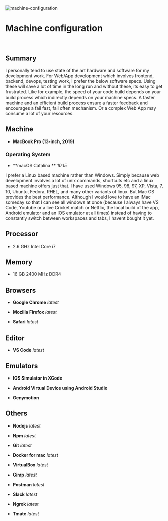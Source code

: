 <img src="/img/machine-configuration.jpg" title="machine-configuration" class="post-first-image" />

# Machine configuration

&nbsp;

## Summary

I personally tend to use state of the art hardware and software for my development work. For Web/App development which involves frontend, backend, devops, testing work, I prefer the below software specs. Using these will save a lot of time in the long run and without these, its easy to get frustrated. Like for example, the speed of your code build depends on your build process which indirectly depends on your machine specs. A faster machine and an efficient build process ensure a faster feedback and encourages a fail fast, fail often mechanism. Or a complex Web App may consume a lot of your resources.

## Machine

 - **MacBook Pro (13-inch, 2019)**

### Operating System

 - **macOS Catalina ** *10.15*

 I prefer a Linux based machine rather than Windows. Simply because web development involves a lot of unix commands, shortcuts etc and a linux based machine offers just that. I have used Windows 95, 98, 97, XP, Vista, 7, 10, Ubuntu, Fedora, RHEL, and many other variants of linux. But Mac OS provides the best performance. Although I would love to have an iMac someday so that I can see all windows at once (because I always have VS Code, Youtube or a live Cricket match or Netflix, the local build of the app, Android emulator and an IOS emulator at all times) instead of having to constantly switch between workspaces and tabs, I havent bought it yet.

## Processor

 - 2.6 GHz Intel Core i7

## Memory

 - 16 GB 2400 MHz DDR4

## Browsers

 - **Google Chrome** *latest*

 - **Mozilla Firefox** *latest*

 - **Safari** *latest*

## Editor

 - **VS Code** *latest*

## Emulators

- **IOS Simulator in XCode**

- **Android Virtual Device using Android Studio**

- **Genymotion**

## Others

- **Nodejs** *latest*

- **Npm** *latest*

- **Git** *latest*

- **Docker for mac** *latest*

- **VirtualBox** *latest*

- **Gimp** *latest*

- **Postman** *latest*

- **Slack** *latest*

- **Ngrok** *latest*

- **Tmate** *latest*
